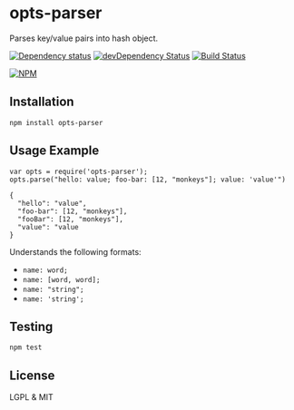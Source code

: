 # opts-parser

Parses key/value pairs into hash object.

[![Dependency status](https://david-dm.org/alexgorbatchev/opts-parser.png)](https://david-dm.org/alexgorbatchev/opts-parser)
[![devDependency Status](https://david-dm.org/alexgorbatchev/opts-parser/dev-status.png)](https://david-dm.org/alexgorbatchev/opts-parser#info=devDependencies)
[![Build Status](https://travis-ci.org/alexgorbatchev/opts-parser.png)](https://travis-ci.org/alexgorbatchev/opts-parser)

[![NPM](https://nodei.co/npm/opts-parser.png?downloads=true&stars=true)](https://npmjs.org/package/opts-parser)

## Installation

    npm install opts-parser

## Usage Example

    var opts = require('opts-parser');
    opts.parse("hello: value; foo-bar: [12, "monkeys"]; value: 'value'")

    {
      "hello": "value",
      "foo-bar": [12, "monkeys"],
      "fooBar": [12, "monkeys"],
      "value": "value
    }

Understands the following formats:

- `name: word;`
- `name: [word, word];`
- `name: "string";`
- `name: 'string';`

## Testing

    npm test

## License

LGPL & MIT

